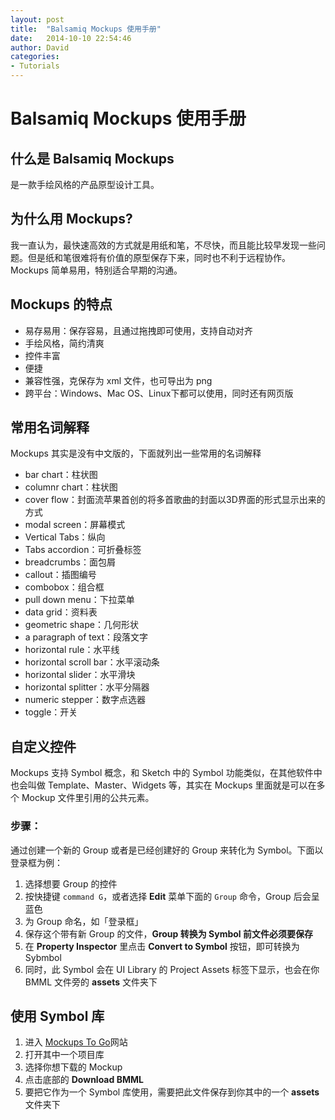 ```yaml
---
layout: post
title:  "Balsamiq Mockups 使用手册"
date:   2014-10-10 22:54:46
author: David
categories: 
- Tutorials
---
```


# Balsamiq Mockups 使用手册

## 什么是 Balsamiq Mockups

是一款手绘风格的产品原型设计工具。

## 为什么用 Mockups?

我一直认为，最快速高效的方式就是用纸和笔，不尽快，而且能比较早发现一些问题。但是纸和笔很难将有价值的原型保存下来，同时也不利于远程协作。Mockups 简单易用，特别适合早期的沟通。<!--more-->

## Mockups 的特点

- 易存易用：保存容易，且通过拖拽即可使用，支持自动对齐
- 手绘风格，简约清爽
- 控件丰富
- 便捷
- 兼容性强，克保存为 xml 文件，也可导出为 png
- 跨平台：Windows、Mac OS、Linux下都可以使用，同时还有网页版

## 常用名词解释

Mockups 其实是没有中文版的，下面就列出一些常用的名词解释

- bar chart：柱状图
- columnr chart：柱状图
- cover flow：封面流苹果首创的将多首歌曲的封面以3D界面的形式显示出来的方式
- modal screen：屏幕模式
- Vertical Tabs：纵向
- Tabs accordion：可折叠标签
- breadcrumbs：面包屑
- callout：插图编号
- combobox：组合框
- pull down menu：下拉菜单
- data grid：资料表 
- geometric shape：几何形状
- a paragraph of text：段落文字
- horizontal rule：水平线 
- horizontal scroll bar：水平滚动条
- horizontal slider：水平滑块 
- horizontal splitter：水平分隔器 
- numeric stepper：数字点选器 
- toggle：开关

## 自定义控件

Mockups 支持 Symbol 概念，和 Sketch 中的 Symbol 功能类似，在其他软件中也会叫做 Template、Master、Widgets 等，其实在 Mockups 里面就是可以在多个 Mockup 文件里引用的公共元素。

### 步骤：

通过创建一个新的 Group 或者是已经创建好的 Group 来转化为 Symbol。下面以登录框为例：

1. 选择想要 Group 的控件
2. 按快捷键 `command G`，或者选择 **Edit** 菜单下面的 `Group` 命令，Group 后会呈蓝色
3. 为 Group 命名，如「登录框」
4. 保存这个带有新 Group 的文件，**Group 转换为 Symbol 前文件必须要保存**
5. 在 **Property Inspector** 里点击 **Convert to Symbol** 按钮，即可转换为 Sybmbol
6. 同时，此 Symbol 会在 UI Library 的 Project Assets 标签下显示，也会在你 BMML 文件旁的 **assets** 文件夹下

## 使用 Symbol 库

1. 进入 [Mockups To Go](https://mockupstogo.mybalsamiq.com/)网站
2. 打开其中一个项目库
3. 选择你想下载的 Mockup
4. 点击底部的 **Download BMML** 
5. 要把它作为一个 Symbol 库使用，需要把此文件保存到你其中的一个 **assets**文件夹下
 


